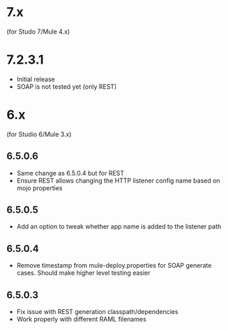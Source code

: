 # 7.x
(for Studo 7/Mule 4.x)
# 7.2.3.1
* Initial release
* SOAP is not tested yet (only REST)

# 6.x
(for Studio 6/Mule 3.x)

## 6.5.0.6
* Same change as 6.5.0.4 but for REST
* Ensure REST allows changing the HTTP listener config name based on mojo properties

## 6.5.0.5
* Add an option to tweak whether app name is added to the listener path

## 6.5.0.4
* Remove timestamp from mule-deploy.properties for SOAP generate cases. Should make higher level testing easier

## 6.5.0.3
* Fix issue with REST generation classpath/dependencies
* Work properly with different RAML filenames
